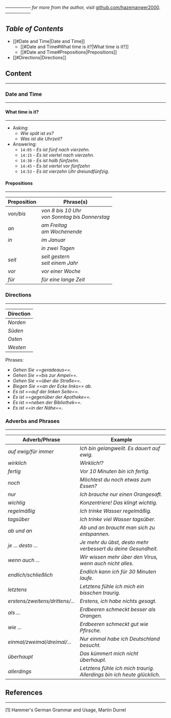 ──────── *for more from the author, visit* [github.com/hazemanwer2000](https://github.com/hazemanwer2000). ────────
## *Table of Contents*

- [[#Date and Time|Date and Time]]
	- [[#Date and Time#What time is it?|What time is it?]]
	- [[#Date and Time#Prepositions|Prepositions]]
- [[#Directions|Directions]]
## Content
---
### Date and Time
---
#### What time is it?
---
* Asking:
	* *Wie spät ist es?*
	* *Was ist die Uhrzeit?*
* Answering:
	* `14:05` - *Es ist fünf nach vierzehn.*
	* `14:15` - *Es ist viertel nach vierzehn.*
	* `14:30` - *Es ist halb fünfzehn.*
	* `14:45` - *Es ist viertel vor fünfzehn*
	* `14:53` - *Es ist vierzehn Uhr dreiundfünfzig.*
#### Prepositions
---

| Preposition | Phrase(s)                                          |
| ----------- | -------------------------------------------------- |
| *von/bis*   | *von 8 bis 10 Uhr*<br>*von Sonntag bis Donnerstag* |
| *an*        | *am Freitag*<br>*am Wochenende*                    |
| *in*        | *im Januar*                                        |
|             | *in zwei Tagen*                                    |
| *seit*      | *seit gestern*<br>*seit einem Jahr*                |
| *vor*       | *vor einer Woche*                                  |
| *für*       | *für eine lange Zeit*                              |

### Directions
---

| Direction |
| --------- |
| *Norden*    |
| *Süden*     |
| *Osten*     |
| *Westen*    |

Phrases:
* *Gehen Sie ==geradeaus==.*
* *Gehen Sie ==bis zur Ampel==.*
* *Gehen Sie ==über die Straße==.*
* *Biegen Sie ==an der Ecke links== ab.*
* *Es ist ==auf der linken Seite==.*
* *Es ist ==gegenüber der Apotheke==.*
* *Es ist ==neben der Bibliothek==.*
* *Es ist ==in der Nähe==.*
### Adverbs and Phrases
---

| Adverb/Phrase                   | Example                                                                |
| ------------------------------- | ---------------------------------------------------------------------- |
| *auf ewig/für immer*            | *Ich bin gelangweilt. Es dauert auf ewig.*                             |
| *wirklich*                      | *Wirklich!?*                                                           |
| *fertig*                        | *Vor 10 Minuten bin ich fertig.*                                       |
| *noch*                          | *Möchtest du noch etwas zum Essen?*                                    |
| *nur*                           | *Ich brauche nur einen Orangesaft.*                                    |
| *wichtig*                       | *Konzentriere! Das klingt wichtig.*                                    |
| *regelmäßig*                    | *Ich trinke Wasser regelmäßig.*                                        |
| *tagsüber*                      | *Ich trinke viel Wasser tagsüber.*                                     |
| *ab und an*                     | *Ab und an braucht man sich zu entspannen.*                            |
| *je ... desto ...*              | *Je mehr du übst, desto mehr verbessert du deine Gesundheit.*          |
| *wenn auch ...*                 | *Wir wissen mehr über den Virus, wenn auch nicht alles.*               |
| *endlich/schließlich*           | *Endlich kann ich für 30 Minuten laufe.*                               |
| *letztens*                      | *Letztens fühle ich mich ein bisschen traurig.*                        |
| *erstens/zweitens/drittens/...* | *Erstens, ich habe nichts gesagt.*                                     |
| *als ...*                       | *Erdbeeren schmeckt besser als Orangen.*                               |
| *wie ...*                       | *Erdbeeren schmeckt gut wie Pfirsche.*                                 |
| *einmal/zweimal/dreimal/...*    | *Nur einmal habe ich Deutschland besucht.*                             |
| *überhaupt*                     | *Das kümmert mich nicht überhaupt.*                                    |
| *allerdings*                    | *Letztens fühle ich mich traurig. Allerdings bin ich heute glücklich.* |
## References
---
[1] Hammer's German Grammar and Usage, Martin Durrel